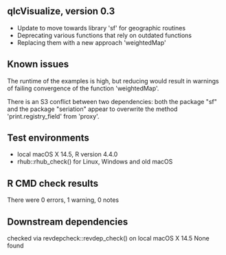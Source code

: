 ## qlcVisualize, version 0.3

- Update to move towards library 'sf' for geographic routines
- Deprecating various functions that rely on outdated functions
- Replacing them with a new approach 'weightedMap'

## Known issues

The runtime of the examples is high, but reducing would result in warnings 
of failing convergence of the function 'weightedMap'.

There is an S3 conflict between two dependencies: both the package "sf" and
the package "seriation" appear to overwrite the method 'print.registry_field'
from 'proxy'.

## Test environments

- local macOS X 14.5, R version 4.4.0
- rhub::rhub_check() for Linux, Windows and old macOS

## R CMD check results

There were 0 errors, 1 warning, 0 notes

## Downstream dependencies

checked via revdepcheck::revdep_check() on local macOS X 14.5
None found
